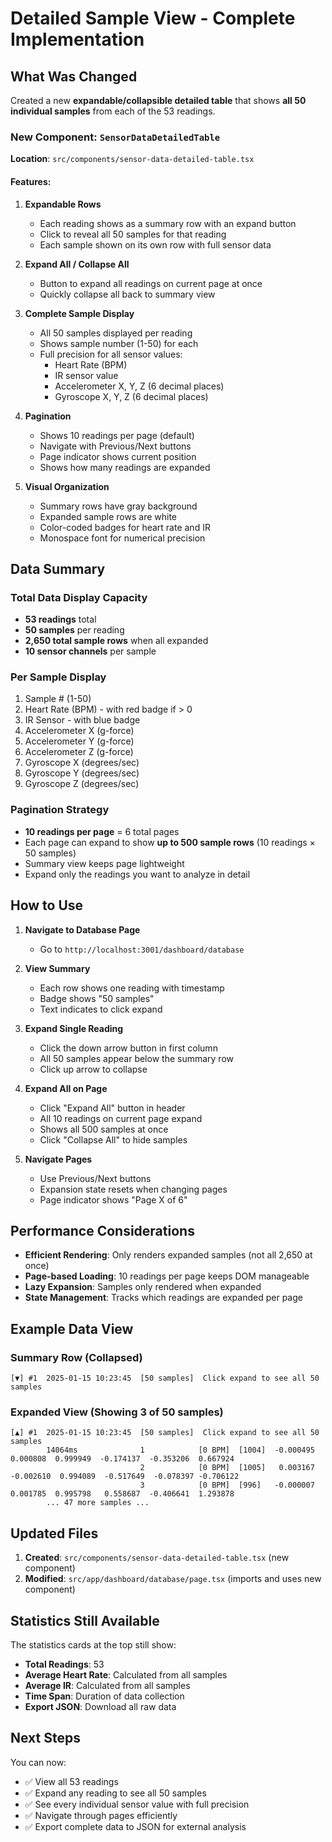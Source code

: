 # Detailed Sample View - Complete Implementation

## What Was Changed

Created a new **expandable/collapsible detailed table** that shows **all 50 individual samples** from each of the 53 readings.

### New Component: `SensorDataDetailedTable`

**Location**: `src/components/sensor-data-detailed-table.tsx`

#### Features:

1. **Expandable Rows**
   - Each reading shows as a summary row with an expand button
   - Click to reveal all 50 samples for that reading
   - Each sample shown on its own row with full sensor data

2. **Expand All / Collapse All**
   - Button to expand all readings on current page at once
   - Quickly collapse all back to summary view

3. **Complete Sample Display**
   - All 50 samples displayed per reading
   - Shows sample number (1-50) for each
   - Full precision for all sensor values:
     - Heart Rate (BPM)
     - IR sensor value
     - Accelerometer X, Y, Z (6 decimal places)
     - Gyroscope X, Y, Z (6 decimal places)

4. **Pagination**
   - Shows 10 readings per page (default)
   - Navigate with Previous/Next buttons
   - Page indicator shows current position
   - Shows how many readings are expanded

5. **Visual Organization**
   - Summary rows have gray background
   - Expanded sample rows are white
   - Color-coded badges for heart rate and IR
   - Monospace font for numerical precision

## Data Summary

### Total Data Display Capacity
- **53 readings** total
- **50 samples** per reading
- **2,650 total sample rows** when all expanded
- **10 sensor channels** per sample

### Per Sample Display
1. Sample # (1-50)
2. Heart Rate (BPM) - with red badge if > 0
3. IR Sensor - with blue badge
4. Accelerometer X (g-force)
5. Accelerometer Y (g-force)
6. Accelerometer Z (g-force)
7. Gyroscope X (degrees/sec)
8. Gyroscope Y (degrees/sec)
9. Gyroscope Z (degrees/sec)

### Pagination Strategy
- **10 readings per page** = 6 total pages
- Each page can expand to show **up to 500 sample rows** (10 readings × 50 samples)
- Summary view keeps page lightweight
- Expand only the readings you want to analyze in detail

## How to Use

1. **Navigate to Database Page**
   - Go to `http://localhost:3001/dashboard/database`

2. **View Summary**
   - Each row shows one reading with timestamp
   - Badge shows "50 samples" 
   - Text indicates to click expand

3. **Expand Single Reading**
   - Click the down arrow button in first column
   - All 50 samples appear below the summary row
   - Click up arrow to collapse

4. **Expand All on Page**
   - Click "Expand All" button in header
   - All 10 readings on current page expand
   - Shows all 500 samples at once
   - Click "Collapse All" to hide samples

5. **Navigate Pages**
   - Use Previous/Next buttons
   - Expansion state resets when changing pages
   - Page indicator shows "Page X of 6"

## Performance Considerations

- **Efficient Rendering**: Only renders expanded samples (not all 2,650 at once)
- **Page-based Loading**: 10 readings per page keeps DOM manageable
- **Lazy Expansion**: Samples only rendered when expanded
- **State Management**: Tracks which readings are expanded per page

## Example Data View

### Summary Row (Collapsed)
```
[▼] #1  2025-01-15 10:23:45  [50 samples]  Click expand to see all 50 samples
```

### Expanded View (Showing 3 of 50 samples)
```
[▲] #1  2025-01-15 10:23:45  [50 samples]  Click expand to see all 50 samples
        14064ms              1            [0 BPM]  [1004]  -0.000495  0.000808  0.999949  -0.174137  -0.353206  0.667924
                             2            [0 BPM]  [1005]   0.003167 -0.002610  0.994089  -0.517649  -0.078397 -0.706122
                             3            [0 BPM]  [996]   -0.000007  0.001785  0.995798   0.558687  -0.406641  1.293878
        ... 47 more samples ...
```

## Updated Files

1. **Created**: `src/components/sensor-data-detailed-table.tsx` (new component)
2. **Modified**: `src/app/dashboard/database/page.tsx` (imports and uses new component)

## Statistics Still Available

The statistics cards at the top still show:
- **Total Readings**: 53
- **Average Heart Rate**: Calculated from all samples
- **Average IR**: Calculated from all samples  
- **Time Span**: Duration of data collection
- **Export JSON**: Download all raw data

## Next Steps

You can now:
- ✅ View all 53 readings
- ✅ Expand any reading to see all 50 samples
- ✅ See every individual sensor value with full precision
- ✅ Navigate through pages efficiently
- ✅ Export complete data to JSON for external analysis
